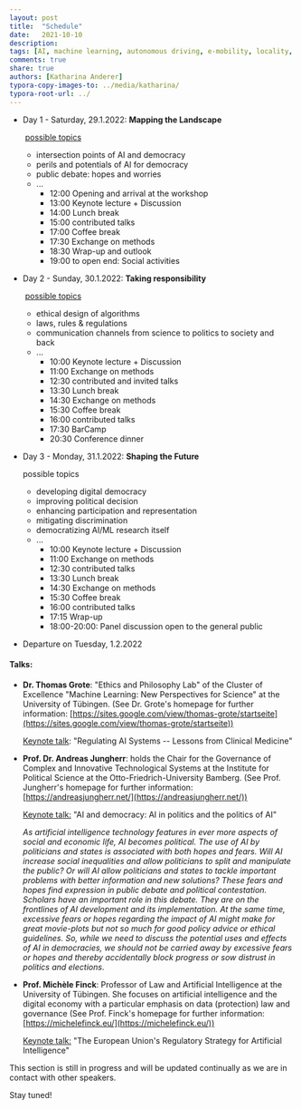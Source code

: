 ```yaml
---
layout: post
title:  "Schedule"
date:   2021-10-10
description: 
tags: [AI, machine learning, autonomous driving, e-mobility, locality, mobility]
comments: true
share: true
authors: [Katharina Anderer]
typora-copy-images-to: ../media/katharina/
typora-root-url: ../
---
```




 

- Day 1 - Saturday, 29.1.2022: **Mapping the Landscape**

  ​	<u>possible topics</u>

  - intersection points of AI and democracy
  - perils and potentials of AI for democracy
  - public debate: hopes and worries
  - ...
    - 12:00 Opening and arrival at the workshop 
    - 13:00 Keynote lecture + Discussion
    - 14:00 Lunch break
    - 15:00 contributed talks
    - 17:00 Coffee break
    - 17:30 Exchange on methods 
    - 18:30 Wrap-up and outlook
    - 19:00 to open end: Social activities

   

  <p>
      
  </p>

  

- Day 2 - Sunday, 30.1.2022: **Taking responsibility**

  ​	<u>possible topics</u>

  - ethical design of algorithms
  - laws, rules & regulations
  - communication channels from science to politics to society and back
  - ...
    - 10:00 Keynote lecture + Discussion
    - 11:00 Exchange on methods
    - 12:30 contributed and invited talks
    - 13:30 Lunch break
    - 14:30 Exchange on methods
    - 15:30 Coffee break
    - 16:00 contributed talks
    - 17:30 BarCamp
    - 20:30 Conference dinner

<p>
    
</p>






- Day 3 - Monday, 31.1.2022: **Shaping the Future**

  possible topics

  - developing digital democracy
  - improving political decision
  - enhancing participation and representation
  - mitigating discrimination
  - democratizing AI/ML research itself
  - ...
    - 10:00 Keynote lecture + Discussion
    - 11:00 Exchange on methods
    - 12:30 contributed talks
    - 13:30 Lunch break
    - 14:30 Exchange on methods
    - 15:30 Coffee break
    - 16:00 contributed talks
    - 17:15 Wrap-up
    - 18:00-20:00: Panel discussion open to the general public

 

 

- Departure on Tuesday, 1.2.2022 

<p>
  <p>

</p>  
</p>



#### **Talks:** 

- **Dr. Thomas Grote**: "Ethics and Philosophy Lab" of the Cluster of Excellence "Machine Learning: New Perspectives for Science" at the University of Tübingen. (See Dr. Grote's homepage for further information: [https://sites.google.com/view/thomas-grote/startseite](https://sites.google.com/view/thomas-grote/startseite))

  <u>Keynote talk</u>: "Regulating AI Systems -- Lessons from Clinical Medicine"
  
  
  
- **Prof. Dr. Andreas Jungherr**: holds the Chair for the Governance of Complex and Innovative Technological Systems at the Institute for Political Science at the Otto-Friedrich-University Bamberg. (See Prof. Jungherr's homepage for further information: [https://andreasjungherr.net/](https://andreasjungherr.net/))

  

  

  <u>Keynote talk:</u> "AI and democracy: AI in politics and the politics of AI"

  *As artificial intelligence technology features in ever more aspects of social and economic life, AI becomes political. The use of AI by politicians and states is associated with both hopes and fears. Will AI increase social inequalities and allow politicians to split and manipulate the public? Or will AI allow politicians and states to tackle important problems with better information and new solutions? These fears and hopes find expression in public debate and political contestation. Scholars have an important role in this debate. They are on the frontlines of AI development and its implementation. At the same time, excessive fears or hopes regarding the impact of AI might make for great movie-plots but not so much for good policy advice or ethical guidelines. So, while we need to discuss the potential uses and effects of AI in democracies, we should not be carried away by excessive fears or hopes and thereby accidentally block progress or sow distrust in politics and elections*.
  
- **Prof. Michèle Finck**: Professor of Law and Artificial Intelligence at the University of Tübingen. She focuses on artificial intelligence and the digital economy with a particular emphasis on data (protection) law and governance (See Prof. Finck's homepage for further information: [https://michelefinck.eu/](https://michelefinck.eu/))

  <u>Keynote talk:</u> "The European Union's Regulatory Strategy for Artificial Intelligence"



This section is still in progress and will be updated continually as we are in contact with other speakers. 

Stay tuned! 

 




